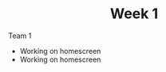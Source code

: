 <h1 align="center">Week 1</h1>

Team 1
<ul>
  <li>Working on homescreen</li>
  <li>Working on homescreen</li>
</ul>
